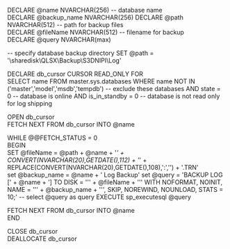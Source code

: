 DECLARE @name NVARCHAR(256) -- database name  
DECLARE @backup_name NVARCHAR(256)
DECLARE @path NVARCHAR(512) -- path for backup files  
DECLARE @fileName NVARCHAR(512) -- filename for backup  
DECLARE @query NVARCHAR(max)

-- specify database backup directory
SET @path = '\\sharedisk\QLSX\Backup\S3DNIPI\Log\'  
  
DECLARE db_cursor CURSOR READ_ONLY FOR  
SELECT name 
FROM master.sys.databases 
WHERE name NOT IN ('master','model','msdb','tempdb')  -- exclude these databases
AND state = 0 -- database is online
AND is_in_standby = 0 -- database is not read only for log shipping

 
OPEN db_cursor   
FETCH NEXT FROM db_cursor INTO @name   
 
WHILE @@FETCH_STATUS = 0   
BEGIN   
   SET @fileName = @path + @name + '_' + CONVERT(NVARCHAR(20),GETDATE(),112) + '_' + REPLACE(CONVERT(NVARCHAR(20),GETDATE(),108),':','') + '.TRN'  
   set @backup_name = @name + ' Log Backup'
   set @query = 'BACKUP LOG [' + @name  +  '] TO DISK = ''' + @fileName +  ''' WITH NOFORMAT, NOINIT,  NAME = ''' + @backup_name + ''', SKIP, NOREWIND, NOUNLOAD,  STATS = 10;' 
   -- select @query as query
   EXECUTE sp_executesql @query 
   
 
   FETCH NEXT FROM db_cursor INTO @name   
END   
 
CLOSE db_cursor   
DEALLOCATE db_cursor